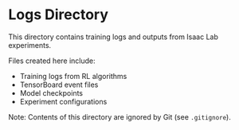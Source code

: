 # Logs Directory

This directory contains training logs and outputs from Isaac Lab experiments.

Files created here include:
- Training logs from RL algorithms
- TensorBoard event files
- Model checkpoints
- Experiment configurations

Note: Contents of this directory are ignored by Git (see `.gitignore`).